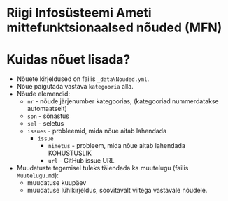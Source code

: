 # Riigi Infosüsteemi Ameti mittefunktsionaalsed nõuded (MFN)

# Kuidas nõuet lisada?

- Nõuete kirjeldused on failis `_data\Nouded.yml`.
- Nõue paigutada vastava `kategooria` alla.
- Nõude elemendid:
  - `nr` - nõude järjenumber kategoorias; (kategooriad nummerdatakse automaatselt)
  - `son` - sõnastus
  - `sel` - seletus
  - `issues` - probleemid, mida nõue aitab lahendada
    - `issue`
      - `nimetus` - probleem, mida nõue aitab lahendada KOHUSTUSLIK
      - `url` - GitHub issue URL
- Muudatuste tegemisel tuleks täiendada ka muutelugu (failis `Muutelugu.md`):
  - muudatuse kuupäev
  - muudatuse lühikirjeldus, soovitavalt viitega vastavale nõudele.

  

